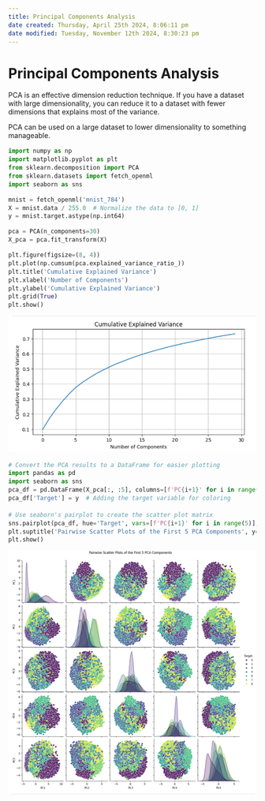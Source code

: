```yaml
---
title: Principal Components Analysis
date created: Thursday, April 25th 2024, 8:06:11 pm
date modified: Tuesday, November 12th 2024, 8:30:23 pm
---
```

# Principal Components Analysis

PCA is an effective dimension reduction technique. If you have a dataset
with large dimensionality, you can reduce it to a dataset with fewer
dimensions that explains most of the variance.

PCA can be used on a large dataset to lower dimensionality to something
manageable.

```python
import numpy as np
import matplotlib.pyplot as plt
from sklearn.decomposition import PCA
from sklearn.datasets import fetch_openml
import seaborn as sns
```

```python
mnist = fetch_openml('mnist_784')
X = mnist.data / 255.0  # Normalize the data to [0, 1]
y = mnist.target.astype(np.int64)
```

```python
pca = PCA(n_components=30)
X_pca = pca.fit_transform(X)
```

```python
plt.figure(figsize=(8, 4))
plt.plot(np.cumsum(pca.explained_variance_ratio_))
plt.title('Cumulative Explained Variance')
plt.xlabel('Number of Components')
plt.ylabel('Cumulative Explained Variance')
plt.grid(True)
plt.show()
```

![PCA Explained Variance](../img/pca-explained-variance.png)

```python
# Convert the PCA results to a DataFrame for easier plotting
import pandas as pd
import seaborn as sns
pca_df = pd.DataFrame(X_pca[:, :5], columns=[f'PC{i+1}' for i in range(5)])
pca_df['Target'] = y  # Adding the target variable for coloring

# Use seaborn's pairplot to create the scatter plot matrix
sns.pairplot(pca_df, hue='Target', vars=[f'PC{i+1}' for i in range(5)], palette='viridis')
plt.suptitle('Pairwise Scatter Plots of the First 5 PCA Components', y=1.02)
plt.show()
```

![PCA Scatterplot](../img/pca-scatter-plots.png)
